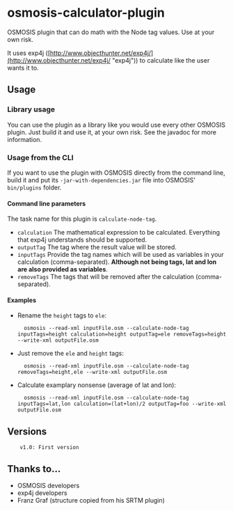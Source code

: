 # osmosis-calculator-plugin
OSMOSIS plugin that can do math with the Node tag values. Use at your own risk. 

It uses exp4j ([http://www.objecthunter.net/exp4j/](http://www.objecthunter.net/exp4j/ "exp4j")) to calculate like the user wants it to.

## Usage ##
### Library usage ###
You can use the plugin as a library like you would use every other OSMOSIS plugin. Just build it and use it, at your own risk. See the javadoc for more information.

### Usage from the CLI ###
If you want to use the plugin with OSMOSIS directly from the command line, build it and put its `-jar-with-dependencies.jar` file into OSMOSIS' `bin/plugins` folder. 

#### Command line parameters ####

The task name for this plugin is `calculate-node-tag`.
 
- `calculation` The mathematical expression to be calculated. Everything that exp4j understands should be supported.
- `outputTag` The tag where the result value will be stored.
- `inputTags` Provide the tag names which will be used as variables in your calculation (comma-separated). **Although not being tags, lat and lon are also provided as variables**.
- `removeTags` The tags that will be removed after the calculation  (comma-separated).

#### Examples ####
- Rename the `height` tags to `ele`:

        osmosis --read-xml inputFile.osm --calculate-node-tag inputTags=height calculation=height outputTag=ele removeTags=height --write-xml outputFile.osm

- Just remove the `ele` and `height` tags:

        osmosis --read-xml inputFile.osm --calculate-node-tag removeTags=height,ele --write-xml outputFile.osm

- Calculate examplary nonsense (average of lat and lon):

        osmosis --read-xml inputFile.osm --calculate-node-tag inputTags=lat,lon calculation=(lat+lon)/2 outputTag=foo --write-xml outputFile.osm

## Versions ##

        v1.0: First version

## Thanks to... ##

- OSMOSIS developers
- exp4j developers
- Franz Graf (structure copied from his SRTM plugin)
